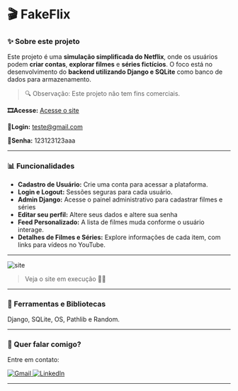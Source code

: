 # 🎬 FakeFlix

### ✨ Sobre este projeto

Este projeto é uma **simulação simplificada do Netflix**, onde os usuários podem **criar contas**, **explorar filmes** e **séries fictícios**. O foco está no desenvolvimento do **backend utilizando Django e SQLite** como banco de dados para armazenamento.

> 🔍 Observação: Este projeto não tem fins comerciais.

**🎞Acesse:** [Acesse o site ](https://fakeflix-8j7x.onrender.com)

**📧Login:** teste@gmail.com

**🔑Senha:** 123123123aaa

---

### 📊 Funcionalidades

- **Cadastro de Usuário:** Crie uma conta para acessar a plataforma.
- **Login e Logout:** Sessões seguras para cada usuário.
- **Admin Django:** Acesse o painel administrativo para cadastrar filmes e séries
- **Editar seu perfil:** Altere seus dados e altere sua senha
- **Feed Personalizado:** A lista de filmes muda conforme o usuário interage.
- **Detalhes de Filmes e Séries:** Explore informações de cada item, com links para vídeos no YouTube.

---

<img src="fakeflix.gif" alt="site">

> Veja o site em execução 🐱‍💻

---

### 🚀 Ferramentas e Bibliotecas

Django, SQLite, OS, Pathlib e Random.

---

### 💌 Quer falar comigo?

Entre em contato:

<p align="left">  
<a href="mailto:edsoncarvalhointuria@gmail.com" title="Gmail">  
  <img src="https://img.shields.io/badge/-Gmail-FF0000?style=flat-square&labelColor=FF0000&logo=gmail&logoColor=white" alt="Gmail"/>  
</a>  
<a href="#" title="LinkedIn">  
  <img src="https://img.shields.io/badge/-LinkedIn-0e76a8?style=flat-square&logo=linkedin&logoColor=white" alt="LinkedIn"/>  
</a>   
</p>

---
